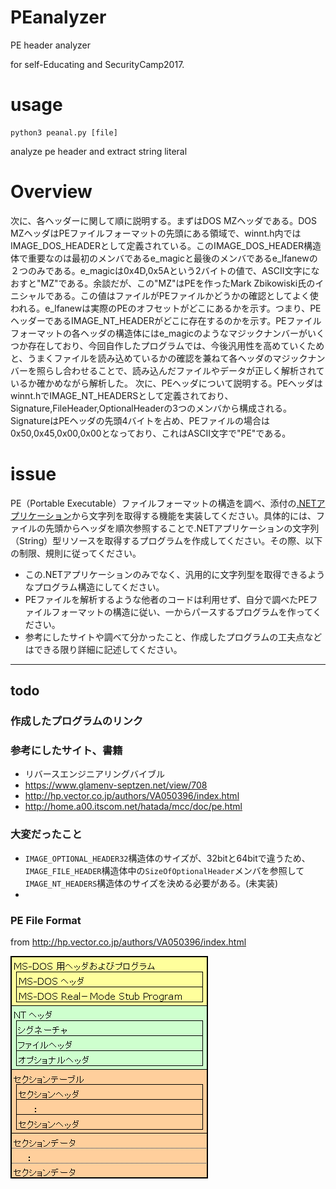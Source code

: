 # PEanalyzer
PE header analyzer

for self-Educating and SecurityCamp2017.

# usage
```
python3 peanal.py [file]
```

analyze pe header and extract string literal


# Overview
次に、各ヘッダーに関して順に説明する。まずはDOS MZヘッダである。DOS MZヘッダはPEファイルフォーマットの先頭にある領域で、winnt.h内ではIMAGE_DOS_HEADERとして定義されている。このIMAGE_DOS_HEADER構造体で重要なのは最初のメンバであるe_magicと最後のメンバであるe_lfanewの２つのみである。e_magicは0x4D,0x5Aという2バイトの値で、ASCII文字になおすと"MZ"である。余談だが、この"MZ"はPEを作ったMark Zbikowiski氏のイニシャルである。この値はファイルがPEファイルかどうかの確認としてよく使われる。e_lfanewは実際のPEのオフセットがどこにあるかを示す。つまり、PEヘッダーであるIMAGE_NT_HEADERがどこに存在するのかを示す。PEファイルフォーマットの各ヘッダの構造体にはe_magicのようなマジックナンバーがいくつか存在しており、今回自作したプログラムでは、今後汎用性を高めていくためと、うまくファイルを読み込めているかの確認を兼ねて各ヘッダのマジックナンバーを照らし合わせることで、読み込んだファイルやデータが正しく解析されているか確かめながら解析した。
次に、PEヘッダについて説明する。PEヘッダはwinnt.hでIMAGE_NT_HEADERSとして定義されており、Signature,FileHeader,OptionalHeaderの3つのメンバから構成される。SignatureはPEヘッダの先頭4バイトを占め、PEファイルの場合は0x50,0x45,0x00,0x00となっており、これはASCII文字で"PE"である。



# issue
PE（Portable Executable）ファイルフォーマットの構造を調べ、添付の[.NETアプリケーション](./dotNet-A-6/)から文字列を取得する機能を実装してください。具体的には、ファイルの先頭からヘッダを順次参照することで.NETアプリケーションの文字列（String）型リソースを取得するプログラムを作成してください。その際、以下の制限、規則に従ってください。 

- この.NETアプリケーションのみでなく、汎用的に文字列型を取得できるようなプログラム構造にしてください。 
- PEファイルを解析するような他者のコードは利用せず、自分で調べたPEファイルフォーマットの構造に従い、一からパースするプログラムを作ってください。 
- 参考にしたサイトや調べて分かったこと、作成したプログラムの工夫点などはできる限り詳細に記述してください。

---
## todo
### 作成したプログラムのリンク

### 参考にしたサイト、書籍

- リバースエンジニアリングバイブル
- https://www.glamenv-septzen.net/view/708
- http://hp.vector.co.jp/authors/VA050396/index.html
- http://home.a00.itscom.net/hatada/mcc/doc/pe.html

### 大変だったこと

- `IMAGE_OPTIONAL_HEADER32`構造体のサイズが、32bitと64bitで違うため、`IMAGE_FILE_HEADER`構造体中の`SizeOfOptionalHeader`メンバを参照して`IMAGE_NT_HEADERS`構造体のサイズを決める必要がある。(未実装)
- 

### PE File Format 
from http://hp.vector.co.jp/authors/VA050396/index.html

![](./img/pe.png)
